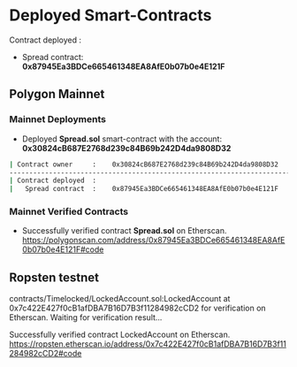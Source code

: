# Deployed Smart-Contracts

Contract deployed  :  

- Spread contract: **0x87945Ea3BDCe665461348EA8AfE0b07b0e4E121F**

## Polygon Mainnet

### **Mainnet Deployments**

- Deployed **Spread.sol** smart-contract with the account: **0x30824cB687E2768d239c84B69b242D4da9808D32**

```bash
| Contract owner     :    0x30824cB687E2768d239c84B69b242D4da9808D32
-----------------------------------------------------------------------------
| Contract deployed  :
|   Spread contract  :    0x87945Ea3BDCe665461348EA8AfE0b07b0e4E121F
```

### **Mainnet Verified Contracts**

- Successfully verified contract **Spread.sol** on Etherscan.
https://polygonscan.com/address/0x87945Ea3BDCe665461348EA8AfE0b07b0e4E121F#code

## Ropsten testnet

contracts/Timelocked/LockedAccount.sol:LockedAccount at 0x7c422E427f0cB1afDBA7B16D7B3f11284982cCD2
for verification on Etherscan. Waiting for verification result...

Successfully verified contract LockedAccount on Etherscan.
https://ropsten.etherscan.io/address/0x7c422E427f0cB1afDBA7B16D7B3f11284982cCD2#code